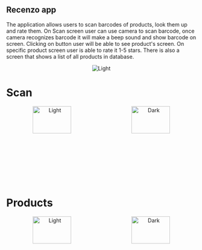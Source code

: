 ## Recenzo app

The application allows users to scan barcodes of products, look them up and rate them. On Scan screen user can use camera to scan barcode, once camera recognizes barcode it will make a beep sound and show barcode on screen. Clicking on button user will be able to see product's screen. On specific product screen user is able to rate it 1-5 stars. There is also a screen that shows a list of all products in database.
<div align="center">
  <img alt="Light" src="https://cdn.discordapp.com/attachments/900320752698531881/917740320840638484/recenzo.gif" >
</div>

# Scan

<div align="center" style="height:200px">
  <img alt="Light" src="https://cdn.discordapp.com/attachments/900320752698531881/917734086230020136/Screenshot_2021-12-07-12-04-28-500_me.vanjavk.recenzo.png" width="45%" height="60%">
&nbsp; &nbsp; &nbsp; &nbsp;
  <img alt="Dark" src="https://cdn.discordapp.com/attachments/900320752698531881/917738072966307880/Screenshot_2021-12-07-12-22-50-375_me.vanjavk.recenzo.png" width="45%" height="60%">
</div>

# Products

<div align="center" style="height:200px">
  <img alt="Light" src="https://cdn.discordapp.com/attachments/900320752698531881/917734086523637770/Screenshot_2021-12-07-12-00-07-862_me.vanjavk.recenzo.png" width="45%" height="60%">
&nbsp; &nbsp; &nbsp; &nbsp;
  <img alt="Dark" src="https://cdn.discordapp.com/attachments/900320752698531881/917738419147374632/Screenshot_2021-12-07-12-24-41-124_me.vanjavk.recenzo.png" width="45%" height="60%">
</div>